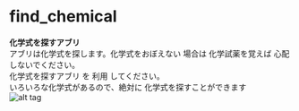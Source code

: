 # find_chemical
<b>化学式を探すアブリ</b>
<br>
アブリは化学式を探します。化学式をおぼえない 場合は  化学試薬を覚えば 心配 しないでください。
<br>化学式を探すアブリ を 利用 してください。<br>
いろいろな化学式があるので、絶対に 化学式を探すことができます
<br>
![alt tag](http://i.imgur.com/N6GgdVr.png)
